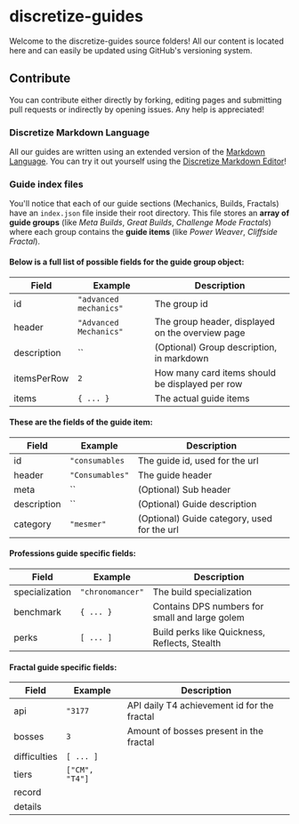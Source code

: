 # discretize-guides

Welcome to the discretize-guides source folders! All our content is located here and can easily be updated using GitHub's versioning system.

## Contribute

You can contribute either directly by forking, editing pages and submitting pull requests or indirectly by opening issues. Any help is appreciated!

### Discretize Markdown Language

All our guides are written using an extended version of the [Markdown Language](http://commonmark.org/). You can try it out yourself using the [Discretize Markdown Editor](http://d2aixolucmz3zk.cloudfront.net/editor)!

### Guide index files

You'll notice that each of our guide sections (Mechanics, Builds, Fractals) have an `index.json` file inside their root directory. This file stores an **array of guide groups** (like _Meta Builds_, _Great Builds_, _Challenge Mode Fractals_) where each group contains the **guide items** (like _Power Weaver_, _Cliffside Fractal_).

#### Below is a full list of possible fields for the guide group object:

| Field       | Example                                        | Description                                      |
| ----------- | ---------------------------------------------- | ------------------------------------------------ |
| id          | `"advanced mechanics"`                         | The group id                                     |
| header      | `"Advanced Mechanics"`                         | The group header, displayed on the overview page |
| description | `` | (Optional) Group description, in markdown |
| itemsPerRow | `2`                                            | How many card items should be displayed per row  |
| items       | `{ ... }`                                      | The actual guide items                           |

#### These are the fields of the guide item:

| Field       | Example                           | Description                                 |
| ----------- | --------------------------------- | ------------------------------------------- |
| id          | `"consumables`                    | The guide id, used for the url              |
| header      | `"Consumables"`                   | The guide header                            |
| meta        | `` | (Optional) Sub header        |
| description | `` | (Optional) Guide description |
| category    | `"mesmer"`                        | (Optional) Guide category, used for the url |

#### Professions guide specific fields:

| Field          | Example          | Description                                    |
| -------------- | ---------------- | ---------------------------------------------- |
| specialization | `"chronomancer"` | The build specialization                       |
| benchmark      | `{ ... }`        | Contains DPS numbers for small and large golem |
| perks          | `[ ... ]`        | Build perks like Quickness, Reflects, Stealth  |

#### Fractal guide specific fields:

| Field        | Example        | Description                                 |
| ------------ | -------------- | ------------------------------------------- |
| api          | `"3177`        | API daily T4 achievement id for the fractal |
| bosses       | `3`            | Amount of bosses present in the fractal     |
| difficulties | `[ ... ]`      |                                             |
| tiers        | `["CM", "T4"]` |                                             |
| record       |                |                                             |
| details      |                |                                             |
